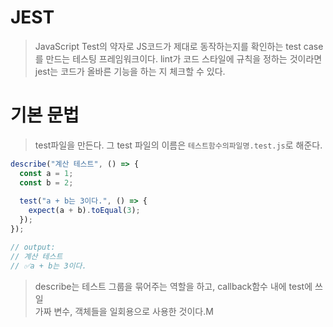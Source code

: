 # JEST
> JavaScript Test의 약자로 JS코드가 제대로 동작하는지를 확인하는 test case를 만드는 테스팅 프레임워크이다.
> lint가 코드 스타일에 규칙을 정하는 것이라면 jest는 코드가 올바른 기능을 하는 지 체크할 수 있다.  

# 기본 문법
> test파일을 만든다. 그 test 파일의 이름은 `테스트함수의파일명.test.js`로 해준다.
```javascript
describe("계산 테스트", () => {
  const a = 1;
  const b = 2;
  
  test("a + b는 3이다.", () => {
    expect(a + b).toEqual(3);
  });
});

// output:
// 계산 테스트
// ✅a + b는 3이다.
```
> describe는 테스트 그룹을 묶어주는 역할을 하고, callback함수 내에 test에 쓰일  
> 가짜 변수, 객체들을 일회용으로 사용한 것이다.M 
